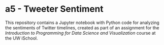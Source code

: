 # a5 - Tweeter Sentiment

This repository contains a Jupyter notebook with Python code for analyzing the sentiments of Twitter timelines, created as part of an assignment for the _Introduction to Programming for Data Science and Visualization_ course at the UW iSchool.